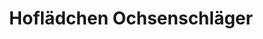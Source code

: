---
title: "Hoflädchen Ochsenschläger"
url: /biblis/hoflaedchen-ochsenschlaeger/
shop: Gemüse & Obst
---